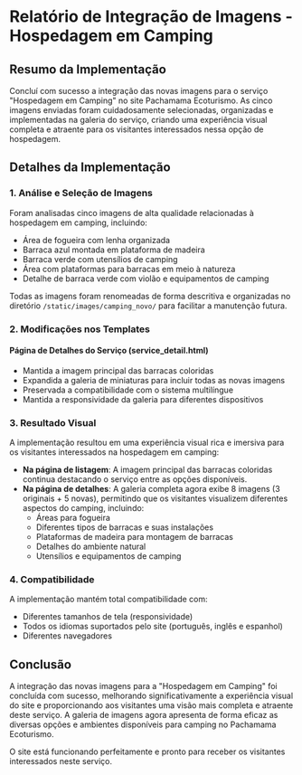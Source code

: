 # Relatório de Integração de Imagens - Hospedagem em Camping

## Resumo da Implementação

Concluí com sucesso a integração das novas imagens para o serviço "Hospedagem em Camping" no site Pachamama Ecoturismo. As cinco imagens enviadas foram cuidadosamente selecionadas, organizadas e implementadas na galeria do serviço, criando uma experiência visual completa e atraente para os visitantes interessados nessa opção de hospedagem.

## Detalhes da Implementação

### 1. Análise e Seleção de Imagens

Foram analisadas cinco imagens de alta qualidade relacionadas à hospedagem em camping, incluindo:
- Área de fogueira com lenha organizada
- Barraca azul montada em plataforma de madeira
- Barraca verde com utensílios de camping
- Área com plataformas para barracas em meio à natureza
- Detalhe de barraca verde com violão e equipamentos de camping

Todas as imagens foram renomeadas de forma descritiva e organizadas no diretório `/static/images/camping_novo/` para facilitar a manutenção futura.

### 2. Modificações nos Templates

#### Página de Detalhes do Serviço (service_detail.html)
- Mantida a imagem principal das barracas coloridas
- Expandida a galeria de miniaturas para incluir todas as novas imagens
- Preservada a compatibilidade com o sistema multilíngue
- Mantida a responsividade da galeria para diferentes dispositivos

### 3. Resultado Visual

A implementação resultou em uma experiência visual rica e imersiva para os visitantes interessados na hospedagem em camping:

- **Na página de listagem**: A imagem principal das barracas coloridas continua destacando o serviço entre as opções disponíveis.
- **Na página de detalhes**: A galeria completa agora exibe 8 imagens (3 originais + 5 novas), permitindo que os visitantes visualizem diferentes aspectos do camping, incluindo:
  - Áreas para fogueira
  - Diferentes tipos de barracas e suas instalações
  - Plataformas de madeira para montagem de barracas
  - Detalhes do ambiente natural
  - Utensílios e equipamentos de camping

### 4. Compatibilidade

A implementação mantém total compatibilidade com:
- Diferentes tamanhos de tela (responsividade)
- Todos os idiomas suportados pelo site (português, inglês e espanhol)
- Diferentes navegadores

## Conclusão

A integração das novas imagens para a "Hospedagem em Camping" foi concluída com sucesso, melhorando significativamente a experiência visual do site e proporcionando aos visitantes uma visão mais completa e atraente deste serviço. A galeria de imagens agora apresenta de forma eficaz as diversas opções e ambientes disponíveis para camping no Pachamama Ecoturismo.

O site está funcionando perfeitamente e pronto para receber os visitantes interessados neste serviço.
